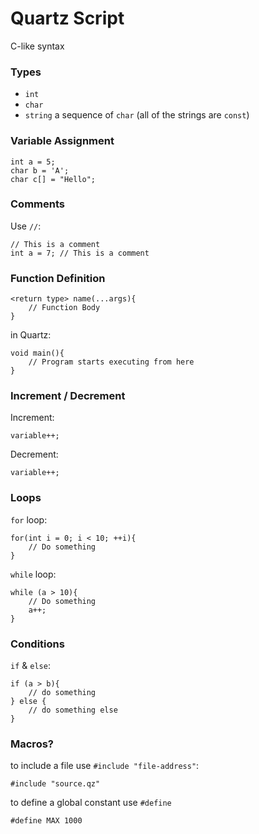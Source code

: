 # Quartz Script
C-like syntax


### Types
- `int`
- `char`
- `string` a sequence of `char` (all of the strings are `const`)


### Variable Assignment
```qz
int a = 5;
char b = 'A';
char c[] = "Hello";
```


### Comments
Use `//`:
```qz
// This is a comment
int a = 7; // This is a comment
```


### Function Definition
```qz
<return type> name(...args){
	// Function Body
}
```

in Quartz:
```qz
void main(){
	// Program starts executing from here
}
```


### Increment / Decrement
Increment:
```qz
variable++;
```

Decrement:
```qz
variable++;
```


### Loops

`for` loop:
```qz
for(int i = 0; i < 10; ++i){
	// Do something
}
```

`while` loop:
```qz
while (a > 10){
	// Do something
	a++;
}
```


### Conditions
`if` & `else`:
```qz
if (a > b){
	// do something
} else {
	// do something else
}
```



### Macros?
to include a file use `#include "file-address"`:
```qz
#include "source.qz"
```


to define a global constant use `#define`
```qz
#define MAX 1000
```


